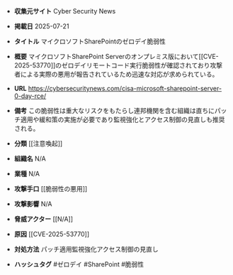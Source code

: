 - **収集元サイト**
Cyber Security News

- **掲載日**
2025-07-21

- **タイトル**
マイクロソフトSharePointのゼロデイ脆弱性

- **概要**
マイクロソフトSharePoint Serverのオンプレミス版において[[CVE-2025-53770]]のゼロデイリモートコード実行脆弱性が確認されており攻撃者による実際の悪用が報告されているため迅速な対応が求められている。

- **URL**
https://cybersecuritynews.com/cisa-microsoft-sharepoint-server-0-day-rce/

- **備考**
この脆弱性は重大なリスクをもたらし連邦機関を含む組織は直ちにパッチ適用や緩和策の実施が必要であり監視強化とアクセス制御の見直しも推奨される。

- **分類**
[[注意喚起]]

- **組織名**
N/A

- **業種**
N/A

- **攻撃手口**
[[脆弱性の悪用]]

- **攻撃影響**
N/A

- **脅威アクター**
[[N/A]]

- **原因**
[[CVE-2025-53770]]

- **対処方法**
パッチ適用監視強化アクセス制御の見直し

- **ハッシュタグ**
#ゼロデイ #SharePoint #脆弱性
